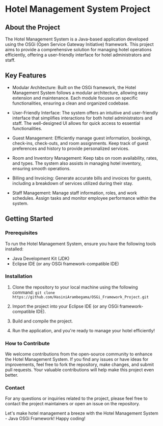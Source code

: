 # Hotel Management System Project

## About the Project
The Hotel Management System is a Java-based application developed using the OSGi (Open Service Gateway Initiative) framework. This project aims to provide a comprehensive solution for managing hotel operations efficiently, offering a user-friendly interface for hotel administrators and staff.

## Key Features

- Modular Architecture: Built on the OSGi framework, the Hotel Management System follows a modular architecture, allowing easy extension and maintenance. Each module focuses on specific functionalities, ensuring a clean and organized codebase.

- User-Friendly Interface: The system offers an intuitive and user-friendly interface that simplifies interactions for both hotel administrators and staff. The well-designed UI allows for quick access to essential functionalities.

- Guest Management: Efficiently manage guest information, bookings, check-ins, check-outs, and room assignments. Keep track of guest preferences and history to provide personalized services.

- Room and Inventory Management: Keep tabs on room availability, rates, and types. The system also assists in managing hotel inventory, ensuring smooth operations.

- Billing and Invoicing: Generate accurate bills and invoices for guests, including a breakdown of services utilized during their stay.

- Staff Management: Manage staff information, roles, and work schedules. Assign tasks and monitor employee performance within the system.

## Getting Started
### Prerequisites
To run the Hotel Management System, ensure you have the following tools installed:
- Java Development Kit (JDK)
- Eclipse IDE (or any OSGi framework-compatible IDE)

### Installation

01. Clone the repository to your local machine using the following command:
    ```git clone https://github.com/HasiniArambegama/OSGi_Framework_Project.git```

02. Import the project into your Eclipse IDE (or any OSGi framework-compatible IDE).
03. Build and compile the project.
04. Run the application, and you're ready to manage your hotel efficiently!

### How to Contribute
We welcome contributions from the open-source community to enhance the Hotel Management System. If you find any issues or have ideas for improvements, feel free to fork the repository, make changes, and submit pull requests. Your valuable contributions will help make this project even better. 
   
### Contact
For any questions or inquiries related to the project, please feel free to contact the project maintainers or open an issue on the repository.

Let's make hotel management a breeze with the Hotel Management System - Java OSGi Framework! Happy coding!
